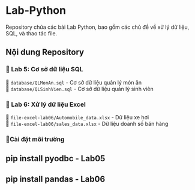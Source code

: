 # Lab-Python
Repository chứa các bài Lab Python, bao gồm các chủ đề về xử lý dữ liệu, SQL, và thao tác file.

## Nội dung Repository

### 🔹 Lab 5: Cơ sở dữ liệu SQL
📂 `database/QLMonAn.sql` - Cơ sở dữ liệu quản lý món ăn  
📂 `database/QLSinhVien.sql` - Cơ sở dữ liệu quản lý sinh viên


### 🔹 Lab 6: Xử lý dữ liệu Excel
📂 `file-excel-lab06/Automobile_data.xlsx` - Dữ liệu xe hơi  
📂 `file-excel-lab06/sales_data.xlsx` - Dữ liệu doanh số bán hàng  

### 🔹Cài đặt môi trường
## pip install pyodbc - Lab05
## pip install pandas - Lab06
